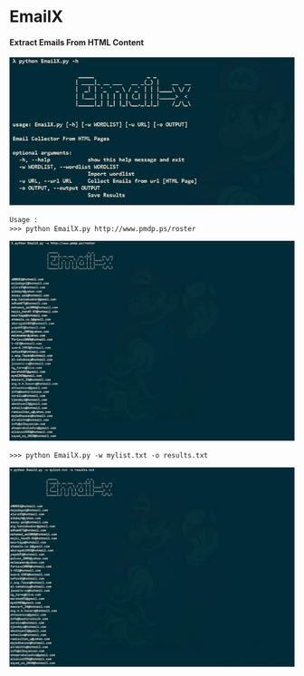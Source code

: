 # EmailX

#### Extract Emails From HTML Content 

![](https://raw.githubusercontent.com/Seth0x41/EmailX/master/img/1.PNG)

``` 
Usage : 
>>> python EmailX.py http://www.pmdp.ps/roster
```

![](https://raw.githubusercontent.com/Seth0x41/EmailX/master/img/4.PNG)

```
>>> python EmailX.py -w mylist.txt -o results.txt
```

![](https://raw.githubusercontent.com/Seth0x41/EmailX/master/img/3.PNG)


